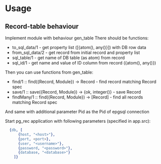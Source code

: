 # Usage 

## Record-table behaviour

Implement module with behaviour gen_table
There should be functions:
* to_sql_data/1 - get property list ([{atom(), any()}]) with DB row data
* from_sql_data/2 - get record from initial record and property list
* sql_table/1 - get name of DB table (as atom) from record
* sql_id/1 - get name and value of ID column from record ({atom(), any()})


Then you can use functions from gen_table:
* find/1 :: find({Record, Module}) -> Record - find record matching Record spec 
* save/1 :: save({Record, Module}) -> {ok, integer()} - save Record
* findMany/1 :: find({Record, Module}) -> [Record] - find all records matching Record spec 

And same with additional parameter Pid as the Pid of epgsql connection


Start pg_rec application with following parameters (specified in app.src):

```erlang
  {db, [
      {host, "<host>"},
      {port, <port>},
      {user, "<username>"},
      {password, "<password>"},
      {database, "<database>"}
    ]}
```
